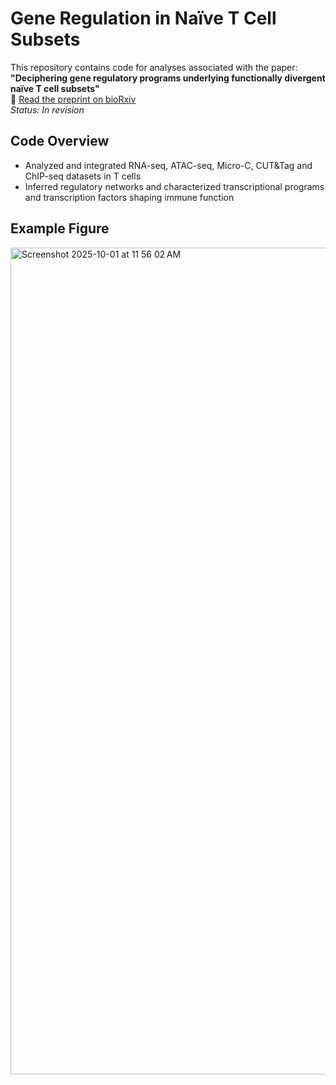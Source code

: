 # Gene Regulation in Naïve T Cell Subsets

This repository contains code for analyses associated with the paper:  
**"Deciphering gene regulatory programs underlying functionally divergent naïve T cell subsets"**  
📄 [Read the preprint on bioRxiv](https://www.biorxiv.org/content/10.1101/2024.11.06.621737v1)  
_Status: In revision_

## Code Overview
- Analyzed and integrated RNA-seq, ATAC-seq, Micro-C, CUT&Tag and ChIP-seq datasets in T cells
- Inferred regulatory networks and characterized transcriptional programs and transcription factors shaping immune function

## Example Figure
<img width="1041" height="1323" alt="Screenshot 2025-10-01 at 11 56 02 AM" src="https://github.com/user-attachments/assets/2dd699be-532f-4165-ade5-a080c3b6b46f" />
